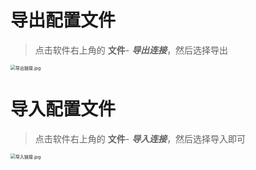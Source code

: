 # 导出配置文件

>点击软件右上角的 **文件**- ***导出连接***，然后选择导出

<img src="https://gitee.com/yaolliuyang/blogImages/raw/master/blogImages/oHFl9dPrQUwWAaf.png" alt="导出链接.jpg" style="zoom:50%;" />

# 导入配置文件

>点击软件右上角的 **文件**- ***导入连接***，然后选择导入即可

<img src="https://gitee.com/yaolliuyang/blogImages/raw/master/blogImages/p73EaGgHfZdOszh.png" alt="导入链接.jpg" style="zoom:50%;" />